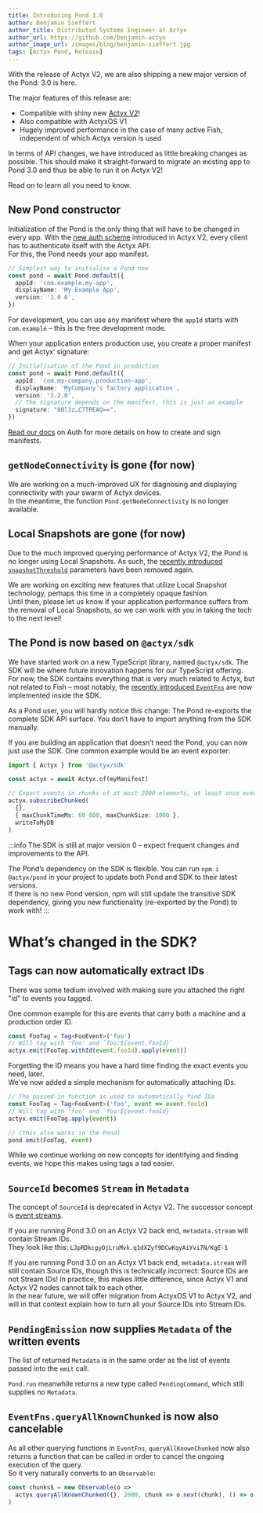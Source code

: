 ```yaml
---
title: Introducing Pond 3.0
author: Benjamin Sieffert
author_title: Distributed Systems Engineer at Actyx
author_url: https://github.com/benjamin-actyx
author_image_url: /images/blog/benjamin-sieffert.jpg
tags: [Actyx Pond, Release]
---
```


With the release of Actyx V2, we are also shipping a new major version of the Pond: 3.0 is here.

The major features of this release are:

- Compatible with shiny new [Actyx V2](/blog/2021/06/23/actyx-2-0-0-release)!
- Also compatible with ActyxOS V1
- Hugely improved performance in the case of many active Fish, independent of which Actyx version is used

In terms of API changes, we have introduced as little breaking changes as possible.
This should make it straight-forward to migrate an existing app to Pond 3.0 and thus be able to run it on Actyx V2!

Read on to learn all you need to know.

<!-- truncate -->

## New Pond constructor

Initialization of the Pond is the only thing that will have to be changed in every app.
With the [new auth scheme](/docs/reference/auth-api) introduced in Actyx V2, every client has to authenticate itself with the Actyx API.  
For this, the Pond needs your app manifest.

```ts
// Simplest way to initialise a Pond now
const pond = await Pond.default({
  appId: 'com.example.my-app',
  displayName: 'My Example App',
  version: '1.0.0',
})
```

For development, you can use any manifest where the `appId` starts with `com.example` – this is the free development mode.

When your application enters production use, you create a proper manifest and get Actyx’ signature:

```ts
// Initialisation of the Pond in production
const pond = await Pond.default({
  appId: 'com.my-company.production-app',
  displayName: 'MyCompany’s factory application',
  version: '1.2.0',
  // The signature depends on the manifest, this is just an example
  signature: "8Bl3z…C7TREAQ==",
})
```

[Read our docs](/docs/conceptual/authentication-and-authorization) on Auth for more details on how to create and sign manifests.

## `getNodeConnectivity` is gone (for now)

We are working on a much-improved UX for diagnosing and displaying connectivity with your swarm of Actyx devices.  
In the meantime, the function `Pond.getNodeConnectivity` is no longer available.

## Local Snapshots are gone (for now)

Due to the much improved querying performance of Actyx V2, the Pond is no longer using Local Snapshots.
As such, the [recently introduced `snapshotThreshold`](/blog/2021/05/18/pond-270-released) parameters have been removed again.

We are working on exciting new features that utilize Local Snapshot technology, perhaps this time in a completely opaque fashion.  
Until then, please let us know if your application performance suffers from the removal of Local Snapshots, so we can work with you in taking the tech to the next level!

## The Pond is now based on `@actyx/sdk`

We have started work on a new TypeScript library, named `@actyx/sdk`.
The SDK will be where future innovation happens for our TypeScript offering.
For now, the SDK contains everything that is very much related to Actyx, but not related to Fish –
most notably, the [recently introduced `EventFns`](/blog/2021/04/27/pond-250-released) are now implemented inside the SDK.

As a Pond user, you will hardly notice this change: The Pond re-exports the complete SDK API surface.
You don’t have to import anything from the SDK manually.

If you are building an application that doesn’t need the Pond, you can now just use the SDK.
One common example would be an event exporter:

```ts
import { Actyx } from '@actyx/sdk'

const actyx = await Actyx.of(myManifest)

// Export events in chunks of at most 2000 elements, at least once every minute
actyx.subscribeChunked(
  {},
  { maxChunkTimeMs: 60_000, maxChunkSize: 2000 },
  writeToMyDB
)
```

:::info
The SDK is still at major version 0 – expect frequent changes and improvements to the API.

The Pond’s dependency on the SDK is flexible.
You can run `npm i @actyx/pond` in your project to update both Pond and SDK to their latest versions.  
If there is no new Pond version, npm will still update the transitive SDK dependency, giving you new functionality (re-exported by the Pond) to work with!
:::

<!-- markdownlint-disable MD025 -->
# What’s changed in the SDK?

## Tags can now automatically extract IDs

There was some tedium involved with making sure you attached the right "id" to events you tagged.

One common example for this are events that carry both a machine and a production order ID.

```ts
const FooTag = Tag<FooEvent>('foo')
// Will tag with 'foo' and `foo:${event.fooId}`
actyx.emit(FooTag.withId(event.fooId).apply(event))
```

Forgetting the ID means you have a hard time finding the exact events you need, later.  
We’ve now added a simple mechanism for automatically attaching IDs.

```ts
// The passed-in function is used to automatically find IDs
const FooTag = Tag<FooEvent>('foo', event => event.fooId)
// Will tag with 'foo' and `foo:${event.fooId}`
actyx.emit(FooTag.apply(event))

// (this also works in the Pond)
pond.emit(FooTag, event)
```

While we continue working on new concepts for identifying and finding events, we hope this makes using tags a tad easier.

## `SourceId` becomes `Stream` in `Metadata`

The concept of `SourceId` is deprecated in Actyx V2.
The successor concept is [event streams](/docs/conceptual/event-streams/).

If you are running Pond 3.0 on an Actyx V2 back end, `metadata.stream` will contain Stream IDs.  
They look like this: `LJpRDkcgyOjLruMvk.q1dXZyf9DCwKqyAiYvi7N/KgE-1`

If you are running Pond 3.0 on an Actyx V1 back end, `metadata.stream` will still contain Source IDs, though this is technically incorrect: Source IDs are not Stream IDs!
In practice, this makes little difference, since Actyx V1 and Actyx V2 nodes cannot talk to each other.  
In the near future, we will offer migration from ActyxOS V1 to Actyx V2, and will in that context explain how to turn all your Source IDs into Stream IDs.

## `PendingEmission` now supplies `Metadata` of the written events

The list of returned `Metadata` is in the same order as the list of events passed into the `emit` call.

`Pond.run` meanwhile returns a new type called `PendingCommand`, which still supplies no `Metadata`.

## `EventFns.queryAllKnownChunked` is now also cancelable

As all other querying functions in `EventFns`, `queryAllKnownChunked` now also returns a function that can be called in order to cancel the ongoing execution of the query.  
So it very naturally converts to an `Observable`:

```ts
const chunks$ = new Observable(o =>
  actyx.queryAllKnownChunked({}, 2000, chunk => o.next(chunk), () => o.complete())
)
```
